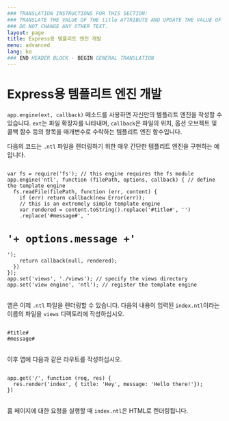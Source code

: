 ```yaml
---
### TRANSLATION INSTRUCTIONS FOR THIS SECTION:
### TRANSLATE THE VALUE OF THE title ATTRIBUTE AND UPDATE THE VALUE OF THE lang ATTRIBUTE.
### DO NOT CHANGE ANY OTHER TEXT.
layout: page
title: Express용 템플리트 엔진 개발
menu: advanced
lang: ko
### END HEADER BLOCK - BEGIN GENERAL TRANSLATION
---
```


# Express용 템플리트 엔진 개발

`app.engine(ext, callback)` 메소드를 사용하면 자신만의 템플리트 엔진을 작성할 수 있습니다. `ext`는 파일 확장자를 나타내며, `callback`은 파일의 위치, 옵션 오브젝트 및 콜백 함수 등의 항목을 매개변수로 수락하는 템플리트 엔진 함수입니다.

다음의 코드는 `.ntl` 파일을 렌더링하기 위한 매우 간단한 템플리트 엔진을 구현하는 예입니다.

<pre>
<code class="language-javascript" translate="no">
var fs = require('fs'); // this engine requires the fs module
app.engine('ntl', function (filePath, options, callback) { // define the template engine
  fs.readFile(filePath, function (err, content) {
    if (err) return callback(new Error(err));
    // this is an extremely simple template engine
    var rendered = content.toString().replace('#title#', '<title>'+ options.title +'</title>')
    .replace('#message#', '<h1>'+ options.message +'</h1>');
    return callback(null, rendered);
  })
});
app.set('views', './views'); // specify the views directory
app.set('view engine', 'ntl'); // register the template engine
</code>
</pre>

앱은 이제 `.ntl` 파일을 렌더링할 수 있습니다. 다음의 내용이 입력된 `index.ntl`이라는 이름의 파일을 `views` 디렉토리에 작성하십시오.

<pre>
<code class="language-javascript" translate="no">
#title#
#message#
</code>
</pre>
이후 앱에 다음과 같은 라우트를 작성하십시오.

<pre>
<code class="language-javascript" translate="no">
app.get('/', function (req, res) {
  res.render('index', { title: 'Hey', message: 'Hello there!'});
})
</code>
</pre>
홈 페이지에 대한 요청을 실행할 때 `index.ntl`은 HTML로 렌더링됩니다.
